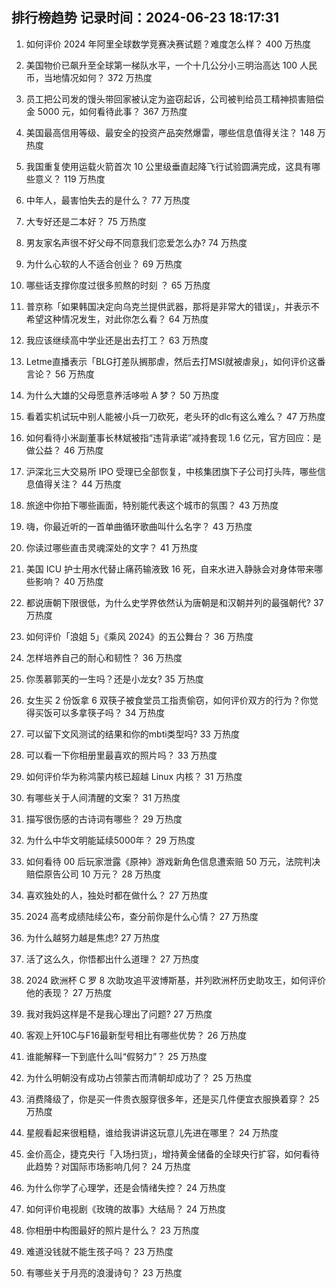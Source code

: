
## 排行榜趋势 记录时间：2024-06-23 18:17:31
  
  1. 如何评价 2024 年阿里全球数学竞赛决赛试题？难度怎么样？ 400 万热度
    
  2. 美国物价已飙升至全球第一梯队水平，一个十几公分小三明治高达 100 人民币，当地情况如何？ 372 万热度
    
  3. 员工把公司发的馒头带回家被认定为盗窃起诉，公司被判给员工精神损害赔偿金 5000 元，如何看待此事？ 367 万热度
    
  4. 美国最高信用等级、最安全的投资产品突然爆雷，哪些信息值得关注？ 148 万热度
    
  5. 我国重复使用运载火箭首次 10 公里级垂直起降飞行试验圆满完成，这具有哪些意义？ 119 万热度
    
  6. 中年人，最害怕失去的是什么？ 77 万热度
    
  7. 大专好还是二本好？ 75 万热度
    
  8. 男友家名声很不好父母不同意我们恋爱怎么办? 74 万热度
    
  9. 为什么心软的人不适合创业？ 69 万热度
    
  10. 哪些话支撑你度过很多煎熬的时刻 ？ 65 万热度
    
  11. 普京称「如果韩国决定向乌克兰提供武器，那将是非常大的错误」，并表示不希望这种情况发生，对此你怎么看？ 64 万热度
    
  12. 我应该继续高中学业还是出去打工？ 63 万热度
    
  13. Letme直播表示「BLG打差队搁那虐，然后去打MSI就被虐泉」，如何评价这番言论？ 56 万热度
    
  14. 为什么大雄的父母愿意养活哆啦 A 梦？ 50 万热度
    
  15. 看着实机试玩中别人能被小兵一刀砍死，老头环的dlc有这么难么？ 47 万热度
    
  16. 如何看待小米副董事长林斌被指“违背承诺”减持套现 1.6 亿元，官方回应：是做公益？ 46 万热度
    
  17. 沪深北三大交易所 IPO 受理已全部恢复，中核集团旗下子公司打头阵，哪些信息值得关注？ 44 万热度
    
  18. 旅途中你拍下哪些画面，特别能代表这个城市的氛围？ 43 万热度
    
  19. 嗨，你最近听的一首单曲循环歌曲叫什么名字？ 43 万热度
    
  20. 你读过哪些直击灵魂深处的文字？ 41 万热度
    
  21. 美国 ICU 护士用水代替止痛药输液致 16 死，自来水进入静脉会对身体带来哪些影响？ 40 万热度
    
  22. 都说唐朝下限很低，为什么史学界依然认为唐朝是和汉朝并列的最强朝代? 37 万热度
    
  23. 如何评价「浪姐 5」《乘风 2024》的五公舞台？ 36 万热度
    
  24. 怎样培养自己的耐心和韧性？ 36 万热度
    
  25. 你羡慕郭芙的一生吗？还是小龙女? 35 万热度
    
  26. 女生买 2 份饭拿 6 双筷子被食堂员工指责偷窃，如何评价双方的行为？你觉得买饭可以多拿筷子吗？ 34 万热度
    
  27. 可以留下文风测试的结果和你的mbti类型吗? 33 万热度
    
  28. 可以看一下你相册里最喜欢的照片吗？ 33 万热度
    
  29. 如何评价华为称鸿蒙内核已超越 Linux 内核？ 31 万热度
    
  30. 有哪些关于人间清醒的文案？ 31 万热度
    
  31. 描写很伤感的古诗词有哪些？ 29 万热度
    
  32. 为什么中华文明能延续5000年？ 29 万热度
    
  33. 如何看待 00 后玩家泄露《原神》游戏新角色信息遭索赔 50 万元，法院判决赔偿原告公司 10 万元？ 28 万热度
    
  34. 喜欢独处的人，独处时都在做什么？ 27 万热度
    
  35. 2024 高考成绩陆续公布，查分前你是什么心情？ 27 万热度
    
  36. 为什么越努力越是焦虑? 27 万热度
    
  37. 活了这么久，你悟都出什么道理？ 27 万热度
    
  38. 2024 欧洲杯 C 罗 8 次助攻追平波博斯基，并列欧洲杯历史助攻王，如何评价他的表现？ 27 万热度
    
  39. 我对我妈这样是不是我心理出了问题? 27 万热度
    
  40. 客观上歼10C与F16最新型号相比有哪些优势？ 26 万热度
    
  41. 谁能解释一下到底什么叫“假努力”？ 25 万热度
    
  42. 为什么明朝没有成功占领蒙古而清朝却成功了？ 25 万热度
    
  43. 消费降级了，你是买一件贵衣服穿很多年，还是买几件便宜衣服换着穿？ 25 万热度
    
  44. 星舰看起来很粗糙，谁给我讲讲这玩意儿先进在哪里？ 24 万热度
    
  45. 金价高企，捷克央行「入场扫货」，增持黄金储备的全球央行扩容，如何看待此趋势？对国际市场影响几何？ 24 万热度
    
  46. 为什么你学了心理学，还是会情绪失控？ 24 万热度
    
  47. 如何评价电视剧《玫瑰的故事》大结局？ 24 万热度
    
  48. 你相册中构图最好的照片是什么？ 23 万热度
    
  49. 难道没钱就不能生孩子吗？ 23 万热度
    
  50. 有哪些关于月亮的浪漫诗句？ 23 万热度
    